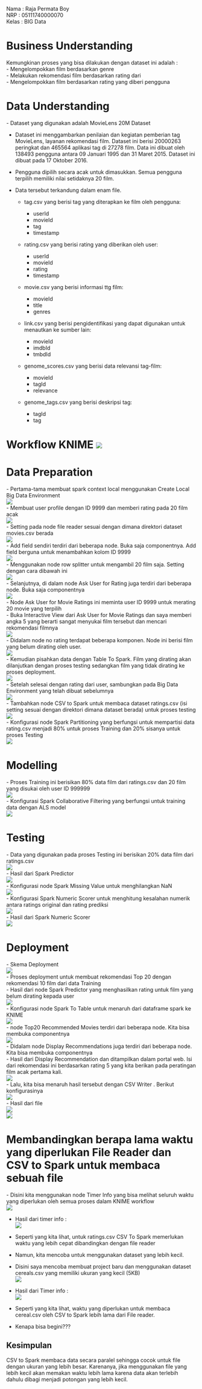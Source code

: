 Nama : Raja Permata Boy <br>
NRP : 05111740000070 <br>
Kelas : BIG Data <br>

<h1> Business Understanding </h1>
Kemungkinan proses yang bisa dilakukan dengan dataset ini adalah : <br>
- Mengelompokkan film berdasarkan genre <br>
- Melakukan rekomendasi film berdasarkan rating dari  <br>
- Mengelompokkan film berdasarkan rating yang diberi pengguna <br>

<h1> Data Understanding </h1> 
- Dataset yang digunakan adalah MovieLens 20M Dataset 

- Dataset ini menggambarkan penilaian dan kegiatan pemberian tag  MovieLens, layanan rekomendasi film. Dataset ini berisi 20000263 peringkat dan 465564 aplikasi tag di 27278 film. Data ini dibuat oleh 138493 pengguna antara 09 Januari 1995 dan 31 Maret 2015. Dataset ini dibuat pada 17 Oktober 2016.<br>

- Pengguna dipilih secara acak untuk dimasukkan. Semua pengguna terpilih memiliki nilai setidaknya 20 film.<br>

- Data tersebut terkandung dalam enam file.<br>
  - tag.csv yang berisi tag yang diterapkan ke film oleh pengguna:<br>
    - userId
    - movieId
    - tag
    - timestamp
  
  - rating.csv yang berisi rating yang diberikan oleh user:
    - userId
    - movieId
    - rating
    - timestamp

  - movie.csv yang berisi informasi ttg film:
    - movieId
    - title
    - genres

  - link.csv yang berisi pengidentifikasi yang dapat digunakan untuk menautkan ke sumber lain:
    - movieId
    - imdbId
    - tmbdId
    
  - genome_scores.csv yang berisi data relevansi tag-film:
    - movieId
    - tagId
    - relevance

  - genome_tags.csv yang berisi deskripsi tag:
    - tagId
    - tag
    
<h1> Workflow KNIME
<img src="/dokum/overall.jpg"><br>
<h1> Data Preparation </h1>
- Pertama-tama membuat spark context local menggunakan Create Local Big Data Environment<br>
<img src="/dokum/createlocalspark.jpg"><br>
- Membuat user profile dengan ID 9999 dan memberi rating pada 20 film acak<br>
<img src="/dokum/builduser.jpg"><br>
- Setting pada node file reader sesuai dengan dimana direktori dataset movies.csv berada<br>
<img src="/dokum/settingfilereader.jpg"><br>
- Add field sendiri terdiri dari beberapa node. Buka saja componentnya. Add field berguna untuk menambahkan kolom ID 9999<br>
<img src="/dokum/addfieldcomp.jpg"><br>
- Menggunakan node row splitter untuk mengambil 20 film saja. Setting dengan cara dibawah ini<br>
<img src="/dokum/confrowsplitter1.jpg"><br>
- Selanjutnya, di dalam node Ask User for Rating juga terdiri dari beberapa node. Buka saja componentnya <br>
<img src="/dokum/askuserrating.jpg"><br>
- Node Ask User for Movie Ratings ini meminta user ID 9999 untuk merating 20 movie yang terpilih<br>
- Buka Interactive View dari Ask User for Movie Ratings dan saya memberi angka 5 yang berarti sangat menyukai film tersebut dan mencari rekomendasi filmnya<br>
<img src="/dokum/yourrating.jpg"><br>
- Didalam node no rating terdapat beberapa komponen. Node ini berisi film yang belum dirating oleh user.<br>
<img src="/dokum/noratingcomp.jpg"><br>
- Kemudian pisahkan data dengan Table To Spark. Film yang dirating akan dilanjutkan dengan proses testing sedangkan film yang tidak dirating ke proses deployment. <br>
<img src="/dokum/split.jpg"><br>
- Setelah selesai dengan rating dari user, sambungkan pada Big Data Environment yang telah dibuat sebelumnya<br>
<img src="/dokum/map.jpg"><br>
- Tambahkan node CSV to Spark untuk membaca dataset ratings.csv (isi setting sesuai dengan direktori dimana dataset berada) untuk proses testing<br>
<img src="/dokum/csvtospark.jpg"><br>
- Konfigurasi node Spark Partitioning yang berfungsi untuk mempartisi data rating.csv menjadi 80% untuk proses Training dan 20% sisanya untuk proses Testing<br>
<img src="/dokum/partition.jpg"><br>

<h1> Modelling </h1>
- Proses Training ini berisikan 80% data film dari ratings.csv dan 20 film yang disukai oleh user ID 999999<br>
<img src="/dokum/modelling.jpg"><br>
- Konfigurasi Spark Collaborative Filtering yang berfungsi untuk training data dengan ALS model <br>
<img src="/dokum/sparkfiltering.jpg"><br>

<h1> Testing </h1>
- Data yang digunakan pada proses Testing ini berisikan 20% data film dari ratings.csv<br>
<img src="/dokum/testing.jpg"><br>
- Hasil dari Spark Predictor<br>
<img src="/dokum/sparkpredictor.jpg"><br>
- Konfigurasi node Spark Missing Value untuk menghilangkan NaN<br>
<img src="/dokum/nan.jpg"><br>
- Konfigurasi Spark Numeric Scorer untuk menghitung kesalahan numerik antara ratings original dan rating prediksi<br>
<img src="/dokum/numeric.jpg"><br>
- Hasil dari Spark Numeric Scorer <br>
<img src="/dokum/scorer.jpg"><br>

<h1> Deployment </h1>
- Skema Deployment <br>
<img src="/dokum/deployment.jpg"><br>
- Proses deployment untuk membuat rekomendasi Top 20 dengan rekomendasi 10 film dari data Training<br>
- Hasil dari node Spark Predictor yang menghasilkan rating untuk film yang belum dirating kepada user <br>
<img src="/dokum/sparkpredictor2.jpg"><br>
- Konfigurasi node Spark To Table untuk menaruh dari dataframe spark ke KNIME<br>
<img src="/dokum/sparktotable.jpg"><br>
- node Top20 Recommended Movies terdiri dari beberapa node. Kita bisa membuka componentnya<br>
<img src="/dokum/top20.jpg"><br>
- Didalam node Display Recommendations juga terdiri dari beberapa node. Kita bisa membuka componentnya<br>
- Hasil dari Display Recommendation dan ditampilkan dalam portal web. Isi dari rekomendasi ini berdasarkan rating 5 yang kita berikan pada peratingan film acak pertama kali. <br>
<img src="/dokum/result.jpg"><br>
- Lalu, kita bisa menaruh hasil tersebut dengan CSV Writer . Berikut konfigurasinya<br>
<img src="/dokum/csvwriter1.jpg"><br>
- Hasil dari file <br>
<img src="/dokum/csvwriter2.jpg"><br>
<img src="/dokum/csvwriter3.jpg"><br>

<h1> Membandingkan berapa lama waktu yang diperlukan File Reader dan CSV to Spark untuk membaca sebuah file </h1>
- Disini kita menggunakan node Timer Info yang bisa melihat seluruh waktu yang diperlukan oleh semua proses dalam KNIME workflow <br>
<img src="/dokum/timerinfo.jpg"><br>

- Hasil dari timer info : <br>
<img src="/dokum/timerinfores.jpg"><br>

- Seperti yang kita lihat, untuk ratings.csv CSV To Spark memerlukan waktu yang lebih cepat dibandingkan dengan file reader <br>
- Namun, kita mencoba untuk menggunakan dataset yang lebih kecil. <br>
- Disini saya mencoba membuat project baru dan menggunakan dataset cereals.csv yang memiliki ukuran yang kecil (5KB) <br>
<img src="/dokum/test.jpg"><br>

- Hasil dari Timer info :<br>
<img src="/dokum/timerinfores2.jpg"><br>
- Seperti yang kita lihat, waktu yang diperlukan untuk membaca cereal.csv oleh CSV to Spark lebih lama dari File reader.<br>
- Kenapa bisa begini???<br>

<h2> Kesimpulan </h2>
CSV to Spark membaca data secara paralel sehingga cocok untuk file dengan ukuran yang lebih besar. Karenanya, jika menggunakan file yang lebih kecil akan memakan waktu lebih lama karena data akan terlebih dahulu dibagi menjadi potongan yang lebih kecil.<br>

